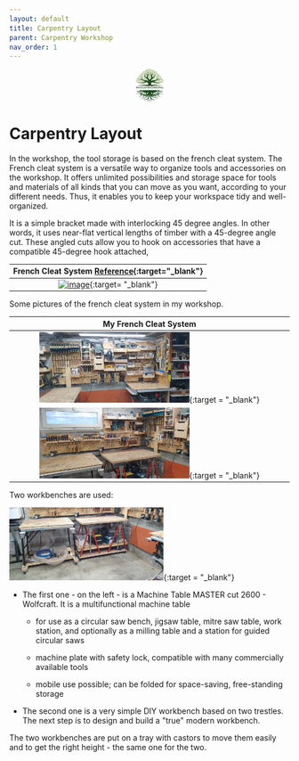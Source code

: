```yaml
---
layout: default
title: Carpentry Layout
parent: Carpentry Workshop
nav_order: 1
---
```

<center>
<img src="../media/Lignarius.png" width="10%" height="10%" align="middle"/>
</center>

# Carpentry Layout

In the workshop, the tool storage is based on the french cleat system.
The French cleat system is a versatile way to organize tools and accessories
on the workshop. It offers unlimited possibilities and storage space for tools 
and materials of all kinds that you can move as you want, 
according to your different needs. Thus, it enables you to keep your workspace tidy and 
well-organized. 

It is a simple bracket made with interlocking 45 degree angles.
In other words, it uses near-flat vertical lengths of timber with a 45-degree
angle cut. These angled cuts allow you to hook on accessories that have a 
compatible 45-degree hook attached, 


|                               French Cleat System  [Reference](https://www.thehandymansdaughter.com/){:target="_blank"}                             |
|:-----------------------------------------------------------------------------------------------------------------------------------------------------:|
| [<img alt="image" height="18%" src="https://www.thehandymansdaughter.com/wp-content/uploads/2020/08/french-cleat-hook-together.jpg.webp"  width="%18"/>](https://www.thehandymansdaughter.com/wp-content/uploads/2020/08/french-cleat-hook-together.jpg.webp){:target= "_blank"}  | 

 Some pictures of the french cleat system in my workshop. 

|                                                                        My French Cleat System                                                                        |
|:--------------------------------------------------------------------------------------------------------------------------------------------------------------------:|
|  [<img alt="image" height="55%" src="/media/Organisation_Globale.jpg" width="55%"/>](https://garlatti.github.io/media/Organisation_Globale.jpg){:target = "_blank"}  | 
| [<img alt="image" height="55%" src="/media/Organisation_Globale_1.jpg" width="55%"/>](https://garlatti.github.io/media/Organisation_Globale.jpg){:target = "_blank"} | 

Two workbenches are used: 

[<img alt="image" height="55%" src="/media/Organisation_Globale_2.jpg" width="55%"/>](https://garlatti.github.io/media/Organisation_Globale_2.jpg){:target = "_blank"}

* The first one - on the left - is a Machine Table MASTER cut 2600 - Wolfcraft. It is a  multifunctional machine table
  
    * for use as a circular saw bench, jigsaw table, mitre saw table, work station, and optionally as a milling table 
    and a station for guided circular saws
  
    * machine plate with safety lock, compatible with many commercially available tools
    * mobile use possible; can be folded for space-saving, free-standing storage

* The second one is a very simple DIY workbench based on two trestles. 
The next step is to design and build a "true" modern workbench. 

The two workbenches are put on a tray with castors to move them easily 
and to get the right height - the same one for the two. 
